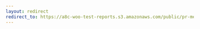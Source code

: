 ```yaml
---
layout: redirect
redirect_to: https://a8c-woo-test-reports.s3.amazonaws.com/public/pr-merge/40155/api/index.html
---
```

